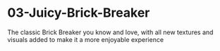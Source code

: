 # 03-Juicy-Brick-Breaker

The classic Brick Breaker you know and love, with all new textures and visuals added to make it a more enjoyable experience
